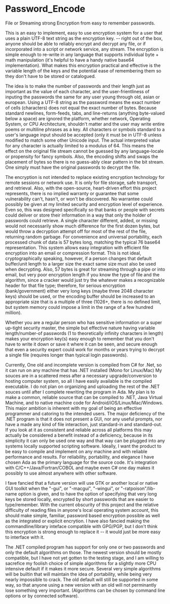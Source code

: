 # Password_Encode
File or Streaming strong Encryption from easy to remember passwords.

This is an easy to implement, easy to use encryption system for a user that uses a plain UTF-8
text string as the encryption key. -- right out of the box,
anyone should be able to reliably encrypt and decrypt any file, or if incorporated into a script
or network service, any stream. The encryption is simple enough to re-write in any language that
supports individual byte + math manipulation (it's helpful to have a handy native base64 implementation).
What makes this encryption practical and effective is the variable length of the keys and the potential
ease of remembering them so they don't have to be stored or catalogued.

The idea is to make the number
of passwords and their length just as important as the value of each character, and the user-frientliness
of inputing the passwords the same for any user young through old, asian or european. Using a UTF-8 string as
the password means the exact number of cells (characters) does not equal the exact number of bytes.
Because standard newlines, form-feeds, tabs, and line-returns (anything byte-valued below a space) are ignored
the platform, whether network, Operating System, or CPU Architecture, shouldn't matter and the user
may write entire poems or multiline phrases as a key.  All characters
or symbols standard to a user's language input should be accepted (only it must be in UTF-8 unless modified
to match some other Unicode input. The actual interpreted value for any character is actually limited to
a modulus of 64. This means the effect on the original file stream cannot be guessed by any language-locale
or propensity for fancy symbols. Also, the encoding shifts and swaps the placement of bytes so there is no
guess-ably clear pattern in the bit stream.  One simply must have the original passwords to decrypt the file.

The encryption is not intended to replace existing encryption technology for remote sessions or network use.
It is only for file storage, safe transport, and retrieval. Also, with the open-source, heart-driven effort
this project represents, there is no implied warranty or guarantee that some vulnerability can't, hasn't,
or won't be discovered.  No warrantee could possibly be given at my limited security and encryption
level of experience. Even so, this was designed specifically so that banks or people with secrets could deliver
or store their information in a way that only the holder of passwords could retrieve.  A single character
different, added, or missing would not necessarily show much difference for the first dozen bytes, but would
throw a decryption attempt off for most of the rest of the file, returning random garbage. For convenience
and universal portability, each processed chunk of data is 57 bytes long, matching the typical 76 base64 representation.
This system allows easy integration with efficient file encryption into an email or compression format.
This is not ideal, cryptographically speaking, however, if a person changes that default buffer/unit
length to  a larger size the exact same size must also be used when decrypting.  Also, 57 bytes is great
for streaming through a pipe or into email, but very poor encryption length if you know the type of file
and the algorithm, since a cracker would just try the whatever makes a recognizable header for that file type;
therefore, for serious encryption (bank/government) either very long keys (maybe three 2048 character keys) should
be used, or the encoding buffer should be increased to an appropriate size that is a multiple of three
(1026+, there is no defined limit, but
system memory could impose a limit in the range of a few hundred million).

Whether you are a regular person who has sensitive information or a super up-tight security master,
the simple but effective nature having variable length/number-of passwords (1 to theoretically infinity
characters in length) makes your encryption key(s) easy enough to remember that you don't have
to write it down or save it where it can be seen,
and secure enough that even a security expert could work for months or years
trying to decrypt a single file (requires longer than typical login passwords). 

Currently, One old and incomplete version is compiled from C# for .Net, so it can run on any machine that has .NET
installed (Mono for Linux/Mac) My souces are in a scattered mess after a necessary upgrade/conversion
to hosting computer system, so all I have easily available is the compiled executable. I do not
plan on organizing and uploading the rest of the .NET souces until after I complete rewriting the
program in Ada. My plan is to make a common, reliable source that can be compiled to .NET,
Java Virtual Machine, and to native machine code for Android/iOS/Linux/Mac/Windows. This major ambition is
inherent with my goal of being an effective programmer and catoring to the intended users.  The major
deficiency of the .NET program is that it does not present a GUI, nor any useful prompts, nor have
a made any kind of file interaction, just standard-in and standard-out.  If you look at it as consistent and reliable
across all platforms this may actually be considered a benefit instead of a deficiency, because
in its simplicity it can only be used one way and that way can be plugged into any systems locally
supported scripting software.  Ideally, I want the product to be easy to compile and implement on any machine
and with reliable performance and results.  For reliability, portability, and elegance I have chosen Ada as
the primary language for the source code.  It's integration with C/C++/Java/Fortran/COBOL and maybe
even C# one day makes it possibly to use almost anywhere with other software.

I fave fancied that a future version will use GTK or another local or native GUI toolkit when the
"-gui", or "-macgui", "-wingui", or "-ratpoison"/lib-name 
option is given, and to have the option of specifying that very long keys be stored locally, encrypted by short
passwords that are easier to type/remember.  With the current obscurity of this project and the
relative difficulty of reading files in anyone's local operating system account, this should make simple,
familiar, password based encryption possible as well as the integrated or explicit encrytion. I
have also fancied making the commandline/library inteface compatible with GPG/PGP, but I don't think
this encryption is strong enough to replace it -- it would just be more easy to interface with it.

The .NET compiled program has support for only one or two passwords and only the default algorithms on those.
The newest version should be mostly compatible, but I have not yet gotten to the testing stage,
and I am willing to sacrefice my foolish choice of simple algorithms for a slightly more CPU intensive default
if it makes it more secure.  Several very simple algorithms will be builtin that will maintain the idea
of portability, while being very nearly impossible to crack.  The old default will still be supported
in some way, so that anyone using a new version with an old will not perminantly lose something very important.
(Algorithms can be chosen by command line options or by connected software).














